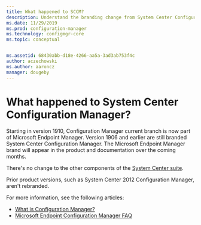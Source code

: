 ```yaml
---
title: What happened to SCCM?
description: Understand the branding change from System Center Configuration Manager to Microsoft Endpoint Configuration Manager
ms.date: 11/29/2019
ms.prod: configuration-manager
ms.technology: configmgr-core
ms.topic: conceptual


ms.assetid: 68430abb-d18e-4266-aa5a-3ad3ab753f4c
author: aczechowski
ms.author: aaroncz
manager: dougeby
---
```


# What happened to System Center Configuration Manager?

Starting in version 1910, Configuration Manager current branch is now part of Microsoft Endpoint Manager. Version 1906 and earlier are still branded System Center Configuration Manager. The Microsoft Endpoint Manager brand will appear in the product and documentation over the coming months.

There's no change to the other components of the [System Center suite](/system-center).

Prior product versions, such as System Center 2012 Configuration Manager, aren't rebranded.

For more information, see the following articles:

- [What is Configuration Manager?](introduction.md)
- [Microsoft Endpoint Configuration Manager FAQ](microsoft-endpoint-manager-faq.md)